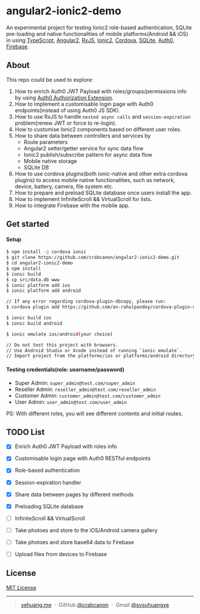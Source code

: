 # angular2-ionic2-demo

An experimental project for testing Ionic2 role-based authentication, SQLite pre-loading and native functionalities of mobile platforms(Android && iOS) in using [TypeScript](https://www.typescriptlang.org/), [Angular2](https://angular.io/), [RxJS](http://reactivex.io/), [Ionic2](http://ionicframework.com/), [Cordova](https://cordova.apache.org/), [SQLite](https://www.sqlite.org/), [Auth0](https://auth0.com/), [Firebase](https://firebase.google.com/).  

## About

This repo could be used to explore:

1. How to enrich Auth0 JWT Payload with roles/groups/permissions info by using [Auth0 Authorization Extension](https://auth0.com/docs/extensions/authorization-extension).
2. How to implement a customisable login page with Auth0 endpoints(instead of using Auth0 JS SDK).
3. How to use RxJS to handle `nested async calls` and `session-expiration` problem(renew JWT or force to re-login).
4. How to customise Ionic2 components based on different user roles.
5. How to share data between controllers and services by
    * Route parameters
    * Angular2 setter/getter service for sync data flow
    * Ionic2 publish/subscribe pattern for async data flow
    * Mobile native storage
    * SQLite DB
6. How to use cordova plugins(both ionic-native and other extra cordova plugins) to access mobile native functionalities, such as network, device, battery, camera, file system etc. 
7. How to prepare and preload SQLite database once users install the app.
8. How to implement InfiniteScroll && VirtualScroll for lists.
9. How to integrate Firebase with the mobile app.

## Get started

#### Setup 

```sh
$ npm install -g cordova ionic
$ git clone https://github.com/crabcanon/angular2-ionic2-demo.git
$ cd angular2-ionic2-demo
$ npm install
$ ionic build
$ cp src/data.db www
$ ionic platform add ios
$ ionic platform add android

// If any error regarding cordova-plugin-dbcopy, please run:
$ cordova plugin add https://github.com/an-rahulpandey/cordova-plugin-dbcopy.git --save

$ ionic build ios
$ ionic build android

$ ionic emulate ios/android(your choice)

// Do not test this project with browsers.
// Use Android Studio or Xcode instead of running `ionic emulate`.
// Import project from the platforms/ios or platforms/android directory.
```

#### Testing credentials(role: username/password)

* Super Admin: `super_admin@test.com/super_admin`
* Reseller Admin: `reseller_admin@test.com/reseller_admin`
* Customer Admin: `customer_admin@test.com/customer_admin`
* User Admin: `user_admin@test.com/user_admin`

PS: With different roles, you will see different contents and initial routes.

## TODO List

- [x] Enrich Auth0 JWT Payload with roles info
- [x] Customisable login page with Auth0 RESTful endpoints
- [x] Role-based authentication
- [x] Session-expiration handler
- [x] Share data between pages by different methods
- [x] Preloading SQLite database
- [ ] InfiniteScroll && VirtualScroll
- [ ] Take photoes and store to the iOS/Android camera gallery
- [ ] Take photoes and store base64 data to Firebase
- [ ] Upload files from devices to Firebase 


## License

[MIT License](http://choosealicense.com/licenses/mit/)

---

> [yehuang.me](https://yehuang.me) &nbsp;&middot;&nbsp;
> GitHub [@crabcanon](https://github.com/crabcanon) &nbsp;&middot;&nbsp;
> Gmail [@sysuhuangye](<mailto:sysuhuangye@gmail.com>)  
